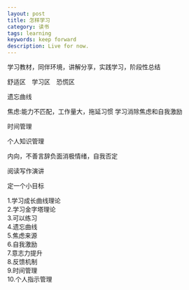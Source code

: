 ```yaml
---
layout: post
title: 怎样学习
category: 读书
tags: learning
keywords: keep forward
description: Live for now.
---
```


学习教材，同伴环境，讲解分享，实践学习，阶段性总结

舒适区　学习区　恐慌区

遗忘曲线

焦虑:能力不匹配，工作量大，拖延习惯
	学习消除焦虑和自我激励

时间管理

个人知识管理

内向，不善言辞负面消极情绪，自我否定　

阅读写作演讲

定一个小目标

1.学习成长曲线理论  
2.学习金字塔理论    
3.可以练习            
4.遗忘曲线            
5.焦虑来源            
6.自我激励            
7.意志力提升            
8.反馈机制            
9.时间管理            
10.个人指示管理            
